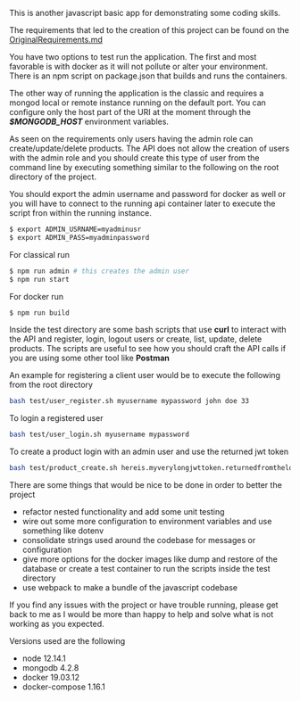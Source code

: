This is another javascript basic app for demonstrating some coding skills.

The requirements that led to the creation of this project can be found on the [OriginalRequirements.md](OriginalRequirements.md)

You have two options to test run the application. The first and most favorable is with docker as it will not pollute or alter your environment. There is an npm script on package.json that builds and runs the containers.


The other way of running the application is the classic and requires a mongod local or remote instance running on the default port. You can configure only the host part of the URI at the moment through the ***$MONGODB_HOST*** environment variables.

As seen on the requirements only users having the admin role can create/update/delete products. The API does not allow the creation of users with the admin role and you should create this type of user from the command line by executing something similar to the following on the root directory of the project.

You should export the admin username and password for docker as well or you will have to connect to the running api container later to execute the script fron within the running instance.

```bash
$ export ADMIN_USRNAME=myadminusr
$ export ADMIN_PASS=myadminpassword
```
For classical run
```bash
$ npm run admin # this creates the admin user
$ npm run start
```
For docker run
```bash
$ npm run build
```

Inside the test directory are some bash scripts that use **curl** to interact with the API and register, login, logout users or create, list, update, delete products. The scripts are useful to see how you should craft the API calls if you are using some other tool like **Postman**

An example for registering a client user would be to execute the following from the root directory

```bash
bash test/user_register.sh myusername mypassword john doe 33
```

To login a registered user

```bash
bash test/user_login.sh myusername mypassword
```

To create a product login with an admin user and use the returned jwt token

```bash
bash test/product_create.sh hereis.myverylongjwttoken.returnedfromthelogincall ball 12 red\ bounce\ and\ glow\ ball
```

There are some things that would be nice to be done in order to better the project
- refactor nested functionality and add some unit testing
- wire out some more configuration to environment variables and use something like dotenv
- consolidate strings used around the codebase for messages or configuration
- give more options for the docker images like dump and restore of the database or create a test container to run the scripts inside the test directory
- use webpack to make a bundle of the javascript codebase

If you find any issues with the project or have trouble running, please get back to me as I would be more than happy to help and solve what is not working as you expected.

Versions used are the following
- node 12.14.1
- mongodb 4.2.8
- docker 19.03.12
- docker-compose 1.16.1
